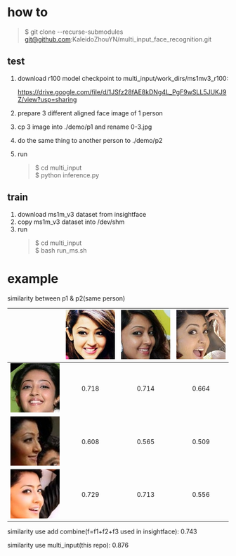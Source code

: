 # how to 
> \$ git clone --recurse-submodules git@github.com:KaleidoZhouYN/multi_input_face_recognition.git

## test

1. download r100 model checkpoint to multi_input/work_dirs/ms1mv3_r100:

    https://drive.google.com/file/d/1JSfz28fAE8kDNg4L_PgF9wSLL5JUKJ9Z/view?usp=sharing

2. prepare 3 different aligned face image of 1 person 

3. cp 3 image into ./demo/p1 and rename 0-3.jpg

4. do the same thing to another person to ./demo/p2

5. run

    > \$ cd multi_input<br>
    > \$ python inference.py

## train
1. download ms1m_v3 dataset from insightface
2. copy ms1m_v3 dataset into /dev/shm
3. run 
    > \$ cd multi_input<br>
    > \$ bash run_ms.sh


# example

similarity between p1 & p2(same person)

|   |![p1_0](./multi_input/demo/p1/0.jpg)|![p1_1](./multi_input/demo/p1/1.jpg)|![p1_2](./multi_input/demo/p1/2.jpg)|
|:-:|:-:|:-:|:-:|
|![p2_0](./multi_input/demo/p2/0.jpg)|0.718 |0.714 | 0.664|
|![p2_1](./multi_input/demo/p2/1.jpg)|0.608 |0.565 | 0.509|
|![p2_2](./multi_input/demo/p2/2.jpg)|0.729 |0.713 | 0.556|

similarity use add combine(f=f1+f2+f3 used in insightface): 0.743

similarity use multi_input(this repo): 0.876